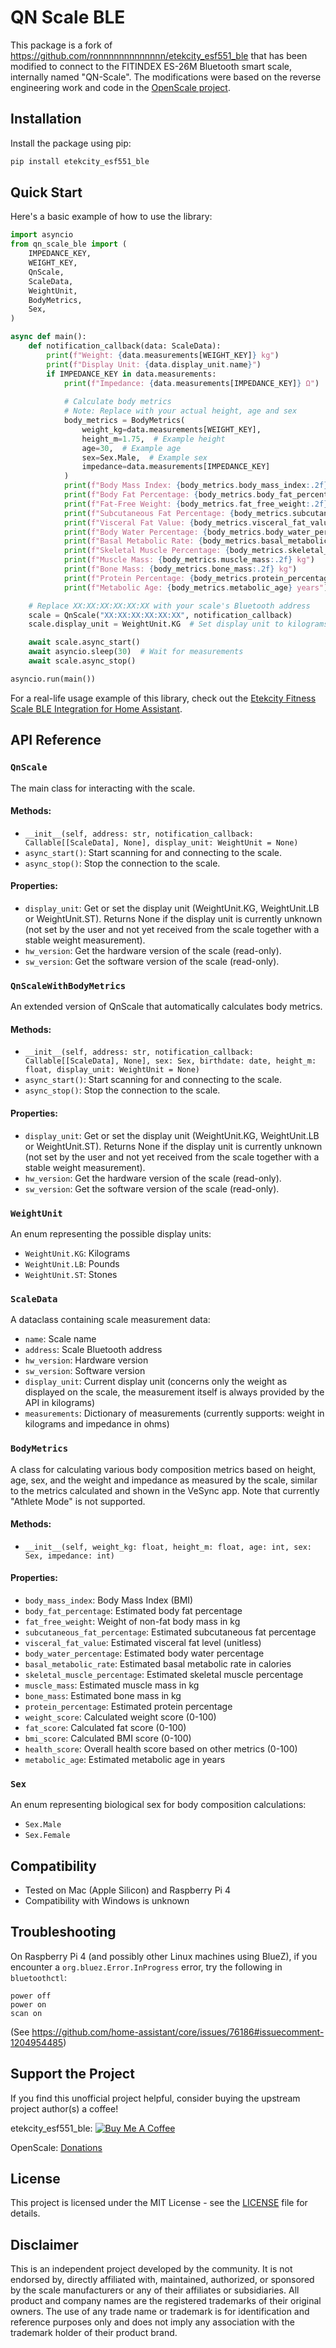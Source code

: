 # QN Scale BLE

This package is a fork of https://github.com/ronnnnnnnnnnnnn/etekcity_esf551_ble that has been modified to connect to the FITINDEX ES-26M Bluetooth smart scale, internally named "QN-Scale". The modifications were based on the reverse engineering work and code in the [OpenScale project](https://github.com/oliexdev/openScale).

## Installation

Install the package using pip:

```bash
pip install etekcity_esf551_ble
```


## Quick Start

Here's a basic example of how to use the library:

```python
import asyncio
from qn_scale_ble import (
    IMPEDANCE_KEY,
    WEIGHT_KEY,
    QnScale,
    ScaleData,
    WeightUnit,
    BodyMetrics,
    Sex,
)

async def main():
    def notification_callback(data: ScaleData):
        print(f"Weight: {data.measurements[WEIGHT_KEY]} kg")
        print(f"Display Unit: {data.display_unit.name}")
        if IMPEDANCE_KEY in data.measurements:
            print(f"Impedance: {data.measurements[IMPEDANCE_KEY]} Ω")
            
            # Calculate body metrics
            # Note: Replace with your actual height, age and sex
            body_metrics = BodyMetrics(
                weight_kg=data.measurements[WEIGHT_KEY],
                height_m=1.75,  # Example height
                age=30,  # Example age
                sex=Sex.Male,  # Example sex
                impedance=data.measurements[IMPEDANCE_KEY]
            )
            print(f"Body Mass Index: {body_metrics.body_mass_index:.2f}")
            print(f"Body Fat Percentage: {body_metrics.body_fat_percentage:.1f}%")
            print(f"Fat-Free Weight: {body_metrics.fat_free_weight:.2f} kg")
            print(f"Subcutaneous Fat Percentage: {body_metrics.subcutaneous_fat_percentage:.1f}%")
            print(f"Visceral Fat Value: {body_metrics.visceral_fat_value}")
            print(f"Body Water Percentage: {body_metrics.body_water_percentage:.1f}%")
            print(f"Basal Metabolic Rate: {body_metrics.basal_metabolic_rate} calories")
            print(f"Skeletal Muscle Percentage: {body_metrics.skeletal_muscle_percentage:.1f}%")
            print(f"Muscle Mass: {body_metrics.muscle_mass:.2f} kg")
            print(f"Bone Mass: {body_metrics.bone_mass:.2f} kg")
            print(f"Protein Percentage: {body_metrics.protein_percentage:.1f}%")
            print(f"Metabolic Age: {body_metrics.metabolic_age} years")

    # Replace XX:XX:XX:XX:XX:XX with your scale's Bluetooth address
    scale = QnScale("XX:XX:XX:XX:XX:XX", notification_callback)
    scale.display_unit = WeightUnit.KG  # Set display unit to kilograms

    await scale.async_start()
    await asyncio.sleep(30)  # Wait for measurements
    await scale.async_stop()

asyncio.run(main())
```
For a real-life usage example of this library, check out the [Etekcity Fitness Scale BLE Integration for Home Assistant](https://github.com/ronnnnnnnnnnnnn/etekcity_fitness_scale_ble).


## API Reference

### `QnScale`

The main class for interacting with the scale.

#### Methods:

- `__init__(self, address: str, notification_callback: Callable[[ScaleData], None], display_unit: WeightUnit = None)`
- `async_start()`: Start scanning for and connecting to the scale.
- `async_stop()`: Stop the connection to the scale.

#### Properties:

- `display_unit`: Get or set the display unit (WeightUnit.KG, WeightUnit.LB or WeightUnit.ST). Returns None if the display unit is currently unknown (not set by the user and not yet received from the scale together with a stable weight measurement).
- `hw_version`: Get the hardware version of the scale (read-only).
- `sw_version`: Get the software version of the scale (read-only).

### `QnScaleWithBodyMetrics`

An extended version of QnScale that automatically calculates body metrics.

#### Methods:

- `__init__(self, address: str, notification_callback: Callable[[ScaleData], None], sex: Sex, birthdate: date, height_m: float, display_unit: WeightUnit = None)`
- `async_start()`: Start scanning for and connecting to the scale.
- `async_stop()`: Stop the connection to the scale.

#### Properties:

- `display_unit`: Get or set the display unit (WeightUnit.KG, WeightUnit.LB or WeightUnit.ST). Returns None if the display unit is currently unknown (not set by the user and not yet received from the scale together with a stable weight measurement).
- `hw_version`: Get the hardware version of the scale (read-only).
- `sw_version`: Get the software version of the scale (read-only).

### `WeightUnit`

An enum representing the possible display units:

- `WeightUnit.KG`: Kilograms
- `WeightUnit.LB`: Pounds
- `WeightUnit.ST`: Stones

### `ScaleData`

A dataclass containing scale measurement data:

- `name`: Scale name
- `address`: Scale Bluetooth address
- `hw_version`: Hardware version
- `sw_version`: Software version
- `display_unit`: Current display unit (concerns only the weight as displayed on the scale, the measurement itself is always provided by the API in kilograms)
- `measurements`: Dictionary of measurements (currently supports: weight in kilograms and impedance in ohms)

### `BodyMetrics`

A class for calculating various body composition metrics based on height, age, sex, and the weight and impedance as measured by the scale, similar to the metrics calculated and shown in the VeSync app. Note that currently "Athlete Mode" is not supported.

#### Methods:

- `__init__(self, weight_kg: float, height_m: float, age: int, sex: Sex, impedance: int)`

#### Properties:

- `body_mass_index`: Body Mass Index (BMI)
- `body_fat_percentage`: Estimated body fat percentage
- `fat_free_weight`: Weight of non-fat body mass in kg
- `subcutaneous_fat_percentage`: Estimated subcutaneous fat percentage
- `visceral_fat_value`: Estimated visceral fat level (unitless)
- `body_water_percentage`: Estimated body water percentage
- `basal_metabolic_rate`: Estimated basal metabolic rate in calories
- `skeletal_muscle_percentage`: Estimated skeletal muscle percentage
- `muscle_mass`: Estimated muscle mass in kg
- `bone_mass`: Estimated bone mass in kg
- `protein_percentage`: Estimated protein percentage
- `weight_score`: Calculated weight score (0-100)
- `fat_score`: Calculated fat score (0-100)
- `bmi_score`: Calculated BMI score (0-100)
- `health_score`: Overall health score based on other metrics (0-100)
- `metabolic_age`: Estimated metabolic age in years

### `Sex`

An enum representing biological sex for body composition calculations:

- `Sex.Male`
- `Sex.Female`


## Compatibility

- Tested on Mac (Apple Silicon) and Raspberry Pi 4
- Compatibility with Windows is unknown


## Troubleshooting

On Raspberry Pi 4 (and possibly other Linux machines using BlueZ), if you encounter a `org.bluez.Error.InProgress` error, try the following in `bluetoothctl`:

```
power off
power on
scan on
```
(See https://github.com/home-assistant/core/issues/76186#issuecomment-1204954485)


## Support the Project

If you find this unofficial project helpful, consider buying the upstream project author(s) a coffee!

etekcity_esf551_ble: [![Buy Me A Coffee](https://www.buymeacoffee.com/assets/img/custom_images/orange_img.png)](https://www.buymeacoffee.com/ronnnnnnn)

OpenScale: [Donations](https://github.com/oliexdev/openScale?tab=readme-ov-file#donations-heart)

## License

This project is licensed under the MIT License - see the [LICENSE](LICENSE) file for details.


## Disclaimer

This is an independent project developed by the community. It is not endorsed by, directly affiliated with, maintained, authorized, or sponsored by the scale manufacturers or any of their affiliates or subsidiaries. All product and company names are the registered trademarks of their original owners. The use of any trade name or trademark is for identification and reference purposes only and does not imply any association with the trademark holder of their product brand.
